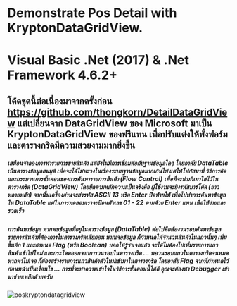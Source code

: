 # Demonstrate Pos Detail with KryptonDataGridView.
# Visual Basic .Net (2017) & .Net Framework 4.6.2+

## โค้ดชุดนี้ต่อเนื่องมาจากครั้งก่อน https://github.com/thongkorn/DetailDataGridView แต่เปลี่ยนจาก DataGridView ของ Microsoft มาเป็น KryptonDataGridView ของฟรีแทน เพื่อปรับแต่งให้ทั้งฟอร์มและตารางกริดมีความสวยงามมากยิ่งขึ้น

##### เสมือนจำลองการทำรายการขายสินค้า แต่ยังไม่มีการเชื่อมต่อกับฐานข้อมูลใดๆ โดยอาศัย DataTable เป็นตารางข้อมูลสมมุติ เพื่อจะได้ไม่พะวงในเรื่องระบบฐานข้อมูลมากเกินไป แต่ให้โฟกัสมาที่ วิธีการคิด และกระบวนการขั้นตอนของการค้นหารายการสินค้า (Flow Control) เพื่อที่จะนำมันมาใส่ไว้ในตารางกริด (DataGridView) โดยยึดตามหลักความเป็นจริงคือ ผู้ใช้งานจะยิงรหัสบาร์โค้ด (ยาวหลายหลัก) จากนั้นเครื่องอ่านจะส่งรหัส ASCII 13 หรือ Enter ปิดท้ายให้ เพื่อไปทำการค้นหาข้อมูลใน DataTable แต่ในการทดสอบเราจะป้อนตัวเลข 01 - 22 ตามด้วย Enter แทน เพื่อให้ง่ายและรวดเร็ว

##### การค้นหาข้อมูล หากพบข้อมูลที่อยู่ในตารางข้อมูล (DataTable) ต่อไปคือต้องวนรอบค้นหาข้อมูลรายการสินค้าที่ต้องการในตารางกริดเสียก่อน หากเจอข้อมูล ก็กำหนดให้จำนวนสินค้าในแถวนั้นๆ เพิ่มขึ้นอีก 1 และกำหนด Flag (หรือ Boolean) บอกให้รู้ว่าเจอแล้ว จะได้ไม่ต้องไปเพิ่มรายการแถวสินค้าเข้าไปใหม่ และกระโดดออกจากการวนรอบในตารางกริด ... พอวนรอบแถวในตารางกริดจนหมด หากหาไม่เจอ ก็ต้องสร้างรายการแถวสินค้าตัวใหม่เข้ามาในตารางกริด โดยอาศัย Flag จากที่กำหนดไว้ก่อนหน้าเป็นเงื่อนไข ... การที่จะทำความเข้าใจในวิธีการขั้นตอนนี้ได้ดี คุณจะต้องนำ Debugger เข้ามาช่วยเหลือด้วยครับ

![poskryptondatagridview](https://github.com/thongkorn/PosKryptonDataGridView/assets/27464308/fa940150-d842-4307-ae2b-86f782479693)
